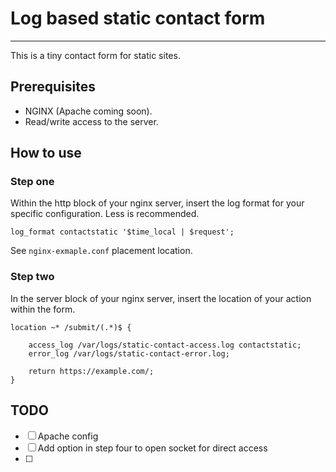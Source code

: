 # Log based static contact form
---

This is a tiny contact form for static sites.

## Prerequisites

- NGINX (Apache coming soon).
- Read/write access to the server.

## How to use

### Step one

Within the http block of your nginx server, insert the log format for your specific configuration. Less is recommended.

```nginx
log_format contactstatic '$time_local | $request';
```

See `nginx-exmaple.conf` placement location.

### Step two

In the server block of your nginx server, insert the location of your action within the form.

```nginx
location ~* /submit/(.*)$ {

	access_log /var/logs/static-contact-access.log contactstatic;
	error_log /var/logs/static-contact-error.log;

	return https://example.com/;
}
```

## TODO

- [ ] Apache config
- [ ] Add option in step four to open socket for direct access
- [ ]
